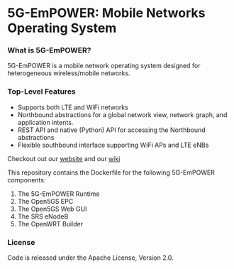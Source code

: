 5G-EmPOWER: Mobile Networks Operating System
============================================

### What is 5G-EmPOWER?
5G-EmPOWER is a mobile network operating system designed for heterogeneous wireless/mobile networks.

### Top-Level Features
* Supports both LTE and WiFi networks
* Northbound abstractions for a global network view, network graph, and application intents.
* REST API and native (Python) API for accessing the Northbound abstractions
* Flexible southbound interface supporting WiFi APs and LTE eNBs

Checkout out our [website](http://5g-empower.io/) and our [wiki](https://github.com/5g-empower/5g-empower.github.io/wiki)

This repository contains the Dockerfile for the following 5G-EmPOWER components:

1. The 5G-EmPOWER Runtime
2. The Open5GS EPC
3. The Open5GS Web GUI
4. The SRS eNodeB
5. The OpenWRT Builder

### License
Code is released under the Apache License, Version 2.0.
